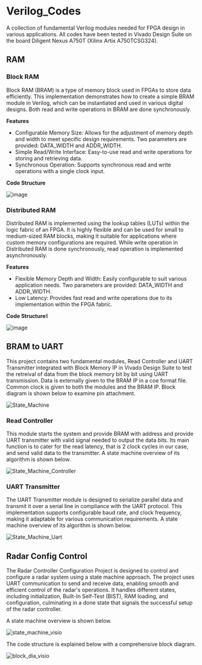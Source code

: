 # Verilog_Codes
A collection of fundamental Verilog modules needed for FPGA design in various applications.
All codes have been tested in Vivado Design Suite on the board Diligent Nexus A750T (Xilinx Artix A750TCSG324).

## RAM
### Block RAM
Block RAM (BRAM) is a type of memory block used in FPGAs to store data efficiently. This implementation demonstrates how to create a simple BRAM module in Verilog, which can be instantiated and used in various digital designs. Both read and write operations in BRAM are done synchronously.

**Features**

* Configurable Memory Size: Allows for the adjustment of memory depth and width to meet specific design requirements. Two parameters are provided: DATA_WIDTH and ADDR_WIDTH.
* Simple Read/Write Interface: Easy-to-use read and write operations for storing and retrieving data.
* Synchronous Operation: Supports synchronous read and write operations with a single clock input.


**Code Structure**

![image](https://github.com/eashatirrazia/Verilog_Codes/assets/110398766/e2737f9d-dae2-46fd-8953-8d917bcca544)



### Distributed RAM
Distributed RAM is implemented using the lookup tables (LUTs) within the logic fabric of an FPGA. It is highly flexible and can be used for small to medium-sized RAM blocks, making it suitable for applications where custom memory configurations are required. While write operation in Distributed RAM is done synchronously, read operation is implemented asynchronously.

**Features**

* Flexible Memory Depth and Width: Easily configurable to suit various application needs. Two parameters are provided: DATA_WIDTH and ADDR_WIDTH.
* Low Latency: Provides fast read and write operations due to its implementation within the FPGA fabric.

**Code Structure**ll

![image](https://github.com/eashatirrazia/Verilog_Codes/assets/110398766/154519b8-43c7-4768-9c1e-d5be39a29492)






## BRAM to UART
This project contains two fundamental modules, Read Controller and UART Transmitter integrated with Block Memory IP in Vivado Design Suite to test the retreival of data from the block memory bit by bit using UART transmission. Data is externally given to the BRAM IP in a coe format file. Common clock is given to both the modules and the BRAM IP. Block diagram is shown below to examine pin attachment.

![State_Machine](https://github.com/user-attachments/assets/3bca606d-1f83-4787-ad3e-71402ddd7793)

### Read Controller
This module starts the system and provide BRAM with address and provide UART transmitter with valid signal needed to output the data bits. Its main function is to cater for the read latency, that is 2 clock cycles in our case, and send valid data to the transmitter. A state machine overview of its algorithm is shown below.

![State_Machine_Controller](https://github.com/user-attachments/assets/993a6a27-5fe5-4904-af98-4dd5e79b451d)

### UART Transmitter
The UART Transmitter module is designed to serialize parallel data and transmit it over a serial line in compliance with the UART protocol. This implementation supports configurable baud rate, and clock frequency, making it adaptable for various communication requirements. A state machine overview of its algorithm is shown below.

![State_Machine_Uart](https://github.com/user-attachments/assets/e2009a06-49cd-433f-9c28-724d5fca85bc)






## Radar Config Control
The Radar Controller Configuration Project is designed to control and configure a radar system using a state machine approach. The project uses UART communication to send and receive data, enabling smooth and efficient control of the radar's operations. It handles different states, including initialization, Built-In Self-Test (BIST), RAM loading, and configuration, culminating in a done state that signals the successful setup of the radar controller.

A state machine overview is shown below.

![state_machine_visio](https://github.com/user-attachments/assets/27f3f20f-053f-41a2-824d-e11c880df20b)

The code structure is explained below with a comprehensive block diagram.

![block_dia_visio](https://github.com/user-attachments/assets/30899f34-bcd7-4ff7-9176-87f29d35eb1c)


